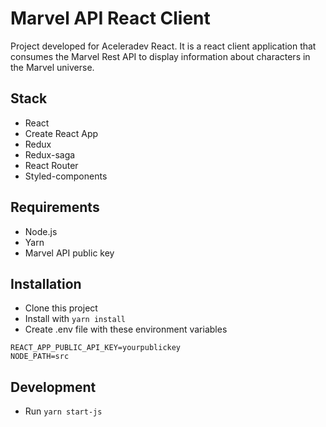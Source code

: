 # Marvel API React Client
Project developed for Aceleradev React. It is a react client application that consumes the Marvel Rest API to display information about characters in the Marvel universe.

## Stack
- React
- Create React App
- Redux
- Redux-saga
- React Router
- Styled-components

## Requirements
- Node.js
- Yarn
- Marvel API public key

## Installation
- Clone this project
- Install with `yarn install`
- Create .env file with these environment variables
```
REACT_APP_PUBLIC_API_KEY=yourpublickey
NODE_PATH=src
```
## Development
- Run `yarn start-js`

